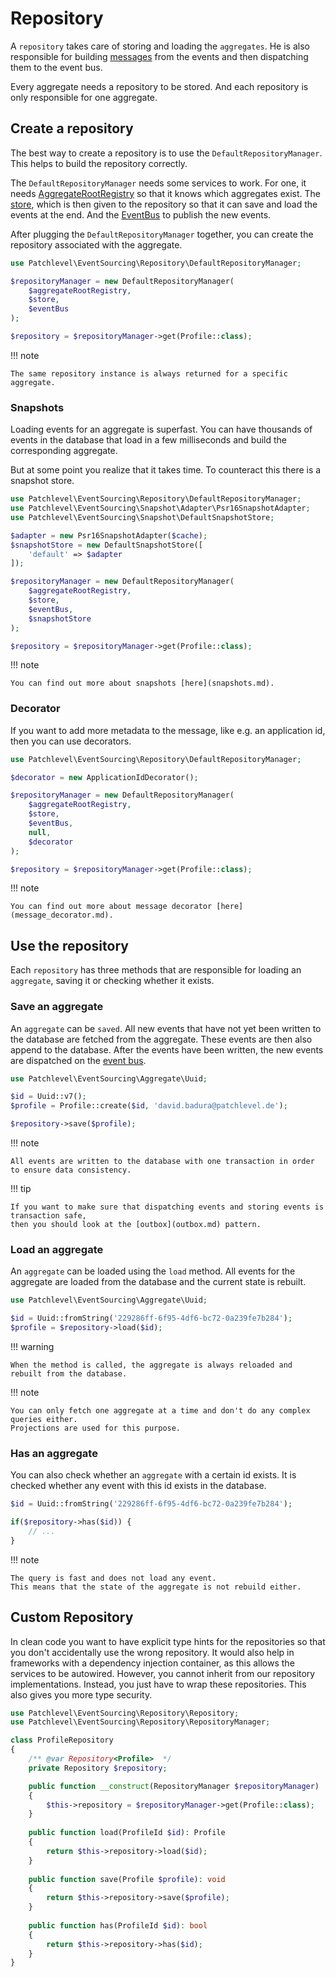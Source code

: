# Repository

A `repository` takes care of storing and loading the `aggregates`.
He is also responsible for building [messages](event_bus.md) from the events and then dispatching them to the event bus.

Every aggregate needs a repository to be stored. 
And each repository is only responsible for one aggregate.

## Create a repository

The best way to create a repository is to use the `DefaultRepositoryManager`.
This helps to build the repository correctly.

The `DefaultRepositoryManager` needs some services to work. 
For one, it needs [AggregateRootRegistry](aggregate.md#aggregate-root-registry) so that it knows which aggregates exist. 
The [store](store.md), which is then given to the repository so that it can save and load the events at the end. 
And the [EventBus](event_bus.md) to publish the new events.

After plugging the `DefaultRepositoryManager` together, you can create the repository associated with the aggregate.

```php
use Patchlevel\EventSourcing\Repository\DefaultRepositoryManager;

$repositoryManager = new DefaultRepositoryManager(
    $aggregateRootRegistry,
    $store,
    $eventBus
);

$repository = $repositoryManager->get(Profile::class);
```

!!! note

    The same repository instance is always returned for a specific aggregate.

### Snapshots

Loading events for an aggregate is superfast. 
You can have thousands of events in the database that load in a few milliseconds and build the corresponding aggregate.

But at some point you realize that it takes time. To counteract this there is a snapshot store.

```php
use Patchlevel\EventSourcing\Repository\DefaultRepositoryManager;
use Patchlevel\EventSourcing\Snapshot\Adapter\Psr16SnapshotAdapter;
use Patchlevel\EventSourcing\Snapshot\DefaultSnapshotStore;

$adapter = new Psr16SnapshotAdapter($cache);
$snapshotStore = new DefaultSnapshotStore([
    'default' => $adapter
]);

$repositoryManager = new DefaultRepositoryManager(
    $aggregateRootRegistry,
    $store,
    $eventBus,
    $snapshotStore
);

$repository = $repositoryManager->get(Profile::class);
```

!!! note

    You can find out more about snapshots [here](snapshots.md).

### Decorator

If you want to add more metadata to the message, like e.g. an application id, then you can use decorators.

```php
use Patchlevel\EventSourcing\Repository\DefaultRepositoryManager;

$decorator = new ApplicationIdDecorator();

$repositoryManager = new DefaultRepositoryManager(
    $aggregateRootRegistry,
    $store,
    $eventBus,
    null,
    $decorator
);

$repository = $repositoryManager->get(Profile::class);
```

!!! note

    You can find out more about message decorator [here](message_decorator.md).

## Use the repository

Each `repository` has three methods that are responsible for loading an `aggregate`, 
saving it or checking whether it exists.

### Save an aggregate

An `aggregate` can be `saved`. 
All new events that have not yet been written to the database are fetched from the aggregate. 
These events are then also append to the database. 
After the events have been written, 
the new events are dispatched on the [event bus](./event_bus.md).

```php
use Patchlevel\EventSourcing\Aggregate\Uuid;

$id = Uuid::v7();
$profile = Profile::create($id, 'david.badura@patchlevel.de');

$repository->save($profile);
```

!!! note

    All events are written to the database with one transaction in order to ensure data consistency.

!!! tip

    If you want to make sure that dispatching events and storing events is transaction safe, 
    then you should look at the [outbox](outbox.md) pattern.

### Load an aggregate

An `aggregate` can be loaded using the `load` method. 
All events for the aggregate are loaded from the database and the current state is rebuilt.

```php
use Patchlevel\EventSourcing\Aggregate\Uuid;

$id = Uuid::fromString('229286ff-6f95-4df6-bc72-0a239fe7b284');
$profile = $repository->load($id);
```

!!! warning

    When the method is called, the aggregate is always reloaded and rebuilt from the database.

!!! note

    You can only fetch one aggregate at a time and don't do any complex queries either. 
    Projections are used for this purpose.

### Has an aggregate

You can also check whether an `aggregate` with a certain id exists. 
It is checked whether any event with this id exists in the database.

```php
$id = Uuid::fromString('229286ff-6f95-4df6-bc72-0a239fe7b284');

if($repository->has($id)) {
    // ...
}
```

!!! note

    The query is fast and does not load any event. 
    This means that the state of the aggregate is not rebuild either.

## Custom Repository

In clean code you want to have explicit type hints for the repositories
so that you don't accidentally use the wrong repository.
It would also help in frameworks with a dependency injection container,
as this allows the services to be autowired.
However, you cannot inherit from our repository implementations.
Instead, you just have to wrap these repositories.
This also gives you more type security.

```php
use Patchlevel\EventSourcing\Repository\Repository;
use Patchlevel\EventSourcing\Repository\RepositoryManager;

class ProfileRepository 
{
    /** @var Repository<Profile>  */
    private Repository $repository;

    public function __construct(RepositoryManager $repositoryManager) 
    {
        $this->repository = $repositoryManager->get(Profile::class);
    }
    
    public function load(ProfileId $id): Profile 
    {
        return $this->repository->load($id);
    }
    
    public function save(Profile $profile): void 
    {
        return $this->repository->save($profile);
    }
    
    public function has(ProfileId $id): bool 
    {
        return $this->repository->has($id);
    }
}
```
